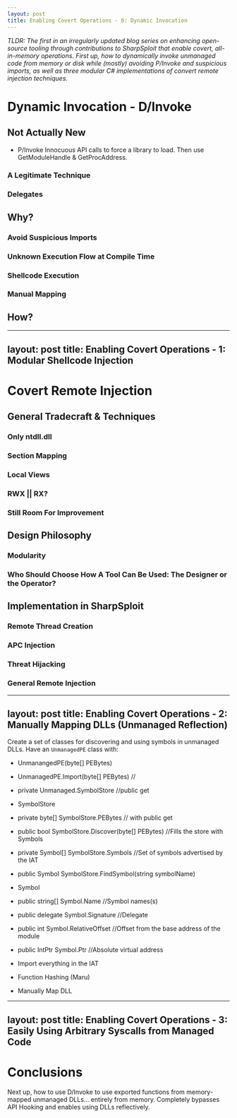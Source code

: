 ```yaml
---
layout: post
title: Enabling Covert Operations - 0: Dynamic Invocation
---
```


*TLDR: The first in an irregularly updated blog series on enhancing open-source tooling through contributions to SharpSploit that enable covert, all-in-memory operations. First up, how to dynamically invoke unmanaged code from memory or disk while (mostly) avoiding P/Invoke and suspicious imports, as well as three modular C# implementations of convert remote injection techniques.*

# Dynamic Invocation - D/Invoke

## Not Actually New

* P/Invoke Innocuous API calls to force a library to load. Then use GetModuleHandle & GetProcAddress.

### A Legitimate Technique

### Delegates

## Why?

### Avoid Suspicious Imports

### Unknown Execution Flow at Compile Time

### Shellcode Execution

### Manual Mapping

## How?

---
layout: post
title: Enabling Covert Operations - 1: Modular Shellcode Injection
---

# Covert Remote Injection

## General Tradecraft & Techniques

### Only ntdll.dll

### Section Mapping

### Local Views

### RWX || RX?

### Still Room For Improvement

## Design Philosophy

### Modularity

### Who Should Choose How A Tool Can Be Used: The Designer or the Operator?

## Implementation in SharpSploit

### Remote Thread Creation

### APC Injection

### Threat Hijacking

### General Remote Injection

---
layout: post
title: Enabling Covert Operations - 2: Manually Mapping DLLs (Unmanaged Reflection)
---
Create a set of classes for discovering and using symbols in unmanaged DLLs. Have an `UnmanagedPE` class with:

* UnmanangedPE(byte[] PEBytes)
* UnmanagedPE.Import(byte[] PEBytes) //
* private Unmanaged.SymbolStore //public get

* SymbolStore
* private byte[] SymbolStore.PEBytes // with public get
* public bool SymbolStore.Discover(byte[] PEBytes) //Fills the store with Symbols
* private Symbol[] SymbolStore.Symbols //Set of symbols advertised by the IAT
* public Symbol SymbolStore.FindSymbol(string symbolName)

* Symbol
* public string[] Symbol.Name //Symbol names(s)
* public delegate Symbol.Signature //Delegate
* public int Symbol.RelativeOffset //Offset from the base address of the module
* public IntPtr Symbol.Ptr //Absolute virtual address

* Import everything in the IAT
* Function Hashing (Maru)
* Manually Map DLL

---
layout: post
title: Enabling Covert Operations - 3: Easily Using Arbitrary Syscalls from Managed Code
---

# Conclusions

Next up, how to use D/Invoke to use exported functions from memory-mapped unmanaged DLLs... entirely from memory. Completely bypasses API Hooking and enables using DLLs reflectively.
